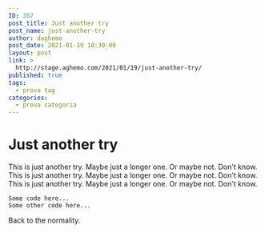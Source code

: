 ```yaml
---
ID: 357
post_title: Just another try
post_name: just-another-try
author: daghemo
post_date: 2021-01-19 18:30:00
layout: post
link: >
  http://stage.aghemo.com/2021/01/19/just-another-try/
published: true
tags:
  - prova tag
categories:
  - prova categoria
---
```

# Just another try

This is just another try. Maybe just a longer one. Or maybe not. Don't know. This is just another try. Maybe just a longer one. Or maybe not. Don't know. This is just another try. Maybe just a longer one. Or maybe not. Don't know.

```
Some code here...
Some other code here...
```

Back to the normality.